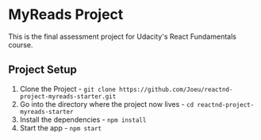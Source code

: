 # MyReads Project

This is the final assessment project for Udacity's React Fundamentals course. 

## Project Setup

1. Clone the Project - `git clone https://github.com/Joeu/reactnd-project-myreads-starter.git`
2. Go into the directory where the project now lives - `cd reactnd-project-myreads-starter`
3. Install the dependencies - `npm install`
4. Start the app - `npm start`
